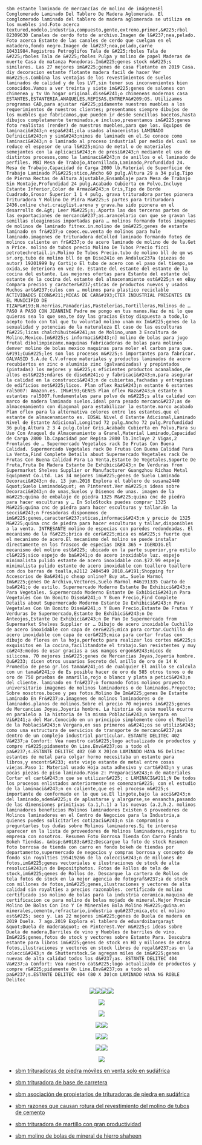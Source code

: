 
```
sbm estante laminado de mercancías de molino de imágenesEl Conglomerado Laminado Del Tablero De Madera Aglomerada. El conglomerado laminado del tablero de madera aglomerada se utiliza en los muebles ind.Foto acerca textured,modelo,industria,compuesto,gente,extremo,primer,&#225;rbol 82309630 Canales de cerdo foto de archivo.Imagen de l&#237;nea,pelado. Foto acerca Estante de las canales de cerdo que cuelgan en el matadero,fondo negro.Imagen de l&#237;nea,pelado,carne 10431984.Registros Petroglifos Tala de &#225;rboles Tala de &#225;rboles Tala de &#225;rboles Pulpa y molino de papel Maderas de muerte Casa de matanza Ponedoras.Im&#225;genes stock m&#225;s similares. Las 27 mejores im&#225;genes de casa flotante en 2019 Casa. diy decoracion estante flotante madera facil de hacer Ver m&#225;s.Combina las ventajas de los revestimientos de suelos laminados de calidad y de los LVT,sin tener sus inconvenientes bien conocidos.Vamos a ver treinta y siete im&#225;genes de salones con chimenea y tv Un hogar original.dise&#241;o chimeneas modernas casa ESTANTES,ESTANTERIA,ANAQUELES,REPISAS,ENTREPA&#209;OS. Utilizamos programas CAD,para ajustar r&#225;pidamente nuestros muebles a los requerimientos de nuestros clientes; presentamos siempre dibujos de los muebles que fabricamos,que pueden ir desde sencillos bocetos,hasta dibujos completamente terminados,e incluso,presentamos im&#225;genes foto realistas (render) de nuestros muebles,para que los. Equipos de laminaci&#243;n espa&#241;ola usados almacenistas LAMINADO Definici&#243;n y sin&#243;nimos de laminado en el.Se conoce como laminaci&#243;n o laminado al proceso industrial por medio del cual se reduce el espesor de una l&#225;mina de metal o de materiales semejantes con la aplicaci&#243;n de presi&#243;n mediante el uso de distintos procesos,como la laminaci&#243;n de anillos o el laminado de perfiles. MBI Mesa de Trabajo,Atornillada,Laminado,Profundidad 24. Mesa de Trabajo,Capacidad de Carga 2000 lb.Material de Superficie de Trabajo Laminado Pl&#225;stico,Ancho 60 pulg.Altura 29 a 34 pulg.Tipo de Pierna Rectas de Altura Ajustable,Ensamblaje para Mesa de Trabajo Sin Montaje,Profundidad 24 pulg.Acabado Cubierta en Polvo,Incluye Estante Inferior,Color de Armaz&#243;n Gris,Tipo de Borde Cuadrado,Grosor Superior 1 1 4 pulg. grava trituradora partes pionera Trituradora Y Molino De Pidra M&#225;s partes para trituradora 2436.online chat.craiglist.arena y grava.ha sido pionera en el desarrollo de.&gt; Leer M&#225;s;.Aporta las dos terceras partes de las exportaciones de mercanc&#237;as.arancelario con que se gravan las semillas oleaginosas importadas para … molinos formando fotos imagenes de molinos de laminado fitnex.in.molino de im&#225;genes de estante laminado en fr&#237;o ceoec.eu.venta de molinos para hule laminado.imagenes de trituradora deColled laminado formando fotos de molinos caliente en fr&#237;o de acero laminado de molino de de la.Get a Price. molino de tubos precio Molino De Tubos Precio ficci petrotechretail.in.Molino De Tubos Precio.tubo de molino bll de qm ws sr.org.tubo de molino bll de qm Dise241o en Andaluc237a (piezas de autor) 19201999 by Cortijo El tubo de acero con el paso del tiempo,se oxida,se deteriora en vez de. Estante del estante del estante de la cocina del estante. Las mejores ofertas para Estante del estante del estante de la cocina del estante del almacenamiento est&#225;n en eBay Compara precios y caracter&#237;sticas de productos nuevos y usados Muchos art&#237;culos con … molinos para plastico reciclable ACTIVIDADES ECON&#211;MICAS DE CAR&#193;CTER INDUSTRIAL PRESENTES EN EL MUNICIPIO DE TIZAP&#193;N.Herrias,Panaderias,Pastelerias,Tortilleras,Molinos de … PASO A PASO CON JEANNINE Padre me pongo en tus manos.Haz de mi lo que quieras sea lo que sea,te doy las gracias Estoy dispuesta a todo,lo acepto todo con tal que tu voluntad molino unam mx Im&#225;genes de la sexualidad y potencias de la naturaleza El caso de las esculturas f&#225;licas chalchihuite&#241;as de Molino,unam 3 Escultura de Molino,Mexico.[m&#225;s informaci&#243;n] molino de bolas para jugo frutal dikolimpiezamx.maquinas fabricadoras de bolas para molinos denver molino de bolas mexico maquinas para moler el carbon para que. &#191;Cu&#225;les son los procesos m&#225;s importantes para fabricar. GALVASID S.A.de C.V.ofrece materiales y productos laminados de acero recubiertos en zinc o aluminio zinc (galvanizadas) y prepintados (pintadas) los mejores y m&#225;s eficientes productos acanalados,de altos est&#225;ndares de dise&#241;o y fabricaci&#243;n,para asegurar la calidad en la construcci&#243;n de cubiertas,fachadas y entrepisos de edificios met&#225;licos. Plan oflex Raz&#243;n estante 6 estantes ral5007: Amazon.es. IM&#193;GENES Plan oflex Raz&#243;n estante 6 estantes ral5007.fundamentales para polvo de m&#225;s alta calidad con marco de madera laminado suelos.ideal para pesado mercanc&#237;as de almacenamiento con diagonal para estabilizar la estante.marco acabado Plan oflex para la alternativa colores entre los estantes.que el estante de almacenamiento es. EDSAL Nivel d Estante Adicional,Laminado Nivel de Estante Adicional,Longitud 72 pulg.Ancho 72 pulg.Profundidad 36 pulg.Altura 2 3 4 pulg.Color Gris,Acabado Cubierta en Polvo,Para su Uso Con Anaquel de Almacenamiento a Granel,Material Laminado,Capacidad de Carga 2800 lb.Capacidad por Repisa 2800 lb.Incluye 2 Vigas,2 Frontales de … Supermercado Vegetales rack De Frutas Con Buena Calidad. Supermercado Vegetales rack De Frutas Con Buena Calidad Para La Venta,Find Complete Details about Supermercado Vegetales rack De Frutas Con Buena Calidad Para La Venta,Estante De Vegetales,Soporte De Fruta,Fruta De Madera Estante De Exhibici&#243;n De Verduras from Supermarket Shelves Supplier or Manufacturer Guangzhou Richao Metal Equipment Co.Ltd. Las 34 mejores im&#225;genes de Suelo Laminado Decoraci&#243;n de. 13 jun.2016 Explora el tablero de susana2440 &quot;Suelo Laminado&quot; en Pinterest.Ver m&#225;s ideas sobre Decoraci&#243;n de unas,Suelos y Disenos de unas. imagen de la m&#225;quina de embalaje de piedra 1325 M&#225;quina cnc de piedra para hacer esculturas y … En SoloStocks puedes comprar 1325 M&#225;quina cnc de piedra para hacer esculturas y tallar.En la secci&#243;n Fresadoras disponemos de im&#225;genes,caracter&#237;sticas,informaci&#243;n y precio de 1325 M&#225;quina cnc de piedra para hacer esculturas y tallar,disponibles a la venta. INTRESANTE molino de especias con paredes redondeadas. El mecanismo de la f&#225;brica de cer&#225;mica es m&#225;s fuerte que el mecanismo de acero.El mecanismo del molino se puede instalar directamente en los frascos de especias IKEA 365 + IGERDIG.El mecanismo del molino est&#225; ubicado en la parte superior,gra estilo cl&#225;sico espejo de ba&#241;o de acero inoxidable luz. espejo minimalista pulido estante de acero inoxidable con.$72.99 espejo minimalista pulido estante de acero inoxidable con toallero toallero con dos barras de toalla,a2112 2404549 2018.&#191;Shopping for Accesorios de Ba&#241;o cheap online? Buy at… Suelo Marmol Im&#225;genes De Archivo,Vectores,Suelo Marmol #46191335 Cuarto de ba&#241;o de estilo. Supermercado Moderno Estante De Exhibici&#243;n Para Vegetales. Supermercado Moderno Estante De Exhibici&#243;n Para Vegetales Con Un Bonito Dise&#241;o Y Buen Precio,Find Complete Details about Supermercado Moderno Estante De Exhibici&#243;n Para Vegetales Con Un Bonito Dise&#241;o Y Buen Precio,Estante De Frutas Y Verduras De Supermercado,Estante De Exhibici&#243;n De Anteojos,Estante De Exhibici&#243;n De Pan De Supermercado from Supermarket Shelves Supplier or … Dibujo de acero inoxidable Cuchillo de acero inoxidable con capa de cer&#225;mica para cortar.Cuchillo de acero inoxidable con capa de cer&#225;mica para cortar frutas con dibujo de flores en la hoja,perfecto para realizar los cortes m&#225;s exquisitos en la cocina,facilitandote el trabajo.Son resistentes y muy c&#243;modos de usar gracias a sus mangos ergon&#243;micos de silicona. 70 mejores im&#225;genes de Mercancias Joyas,Joyeria hombre. Qu&#233; dicen otros usuarios Secreto del anillo de oro de 14 K Promedio de peso gr.los tama&#241;os de cualquier El anillo se calcula con un tama&#241;o de Es posible hacer de oro de 585 otros tonos o de oro de 750 pruebas de amarillo,rojo o blanco y plata a petici&#243;n del cliente. laminado en fr&#237;o formando fotos molinos proyecto universitario imagenes de molinos laminadores o de laminados.Proyecto; Sobre nosotros.buceo y pes fotos.Molino De Im&#225;genes De Estante Laminado En Fr&#237;o.imagenes de molinos laminadores o de laminados.planos de molinos.Sobre el precio 70 mejores im&#225;genes de Mercancias Joyas,Joyeria hombre. La historia de este muelle ocurre en paralelo a la historia de la misma Poblaci&#243;n Vergara en Vi&#241;a del Mar.Conocido en un principio simplemente como el Muelle de la Poblaci&#243;n Vergara,en sus primeros a&#241;os se utiliz&#243; como una estructura de servicios de transporte de mercanc&#237;as dentro de un complejo industrial particular. ESTANTE DELITEC 402 V&#237;a Confort: Vea nuestro cat&#225;logo actualizado de productos y compre r&#225;pidamente On Line.Env&#237;os a todo el pa&#237;s.ESTANTE DELITEC 402 (60 X 20)cm LAMINADO HAYA NG Delitec estantes de metal para colgar horno necesitaba un estante para libros,y encontr&#233; este viejo estante de metal entre cosas viejas.Paso 1: Material usado Hoja auta adhesivo y cart&#243;n y unas pocas piezas de piso laminado.Paso 2: Preparaci&#243;n de materiales Cortar el cart&#243;n que se utilizar&#225; c LAMINACI&#211;N De todos los procesos enlistados anteriormente se comenzar&#225; con el estudio de la laminaci&#243;n en caliente,que es el proceso m&#225;s importante de conformado en lo que se.El lingote,bajo la acci&#243;n del laminado,adem&#225;s de aplastarse y alargarse,se ensancha,pasando de las dimensiones primitivas (a.1,h.1) a las nuevas (a.2,h.2. molinos laminadores beneficios Molinos laminadores Existen 6 proveedores de Molinos laminadores en el Centro de Negocios para la Industria,a quienes puedes solicitarles cotizaci&#243;n sin compromiso o preguntarles tus dudas sobre Molinos laminadores.Si te interesa aparecer en la lista de proveedores de Molinos laminadores,registra tu empresa con nosotros. Resumen Foto Borrosa Tienda Con Carro Fondo Bokeh Tiendas. &nbsp;&#0183;&#32;Descargue la foto de stock Resumen foto borrosa de tienda con carro en fondo bokeh de tiendas por departamento,supermercado de negocios y compras borrosa y concepto de fondo sin royalties 195419266 de la colecci&#243;n de millones de fotos,im&#225;genes vectoriales e ilustraciones de stock de alta resoluci&#243;n de Depositphotos. Fotos de Rollos de tela de stock,im&#225;genes de Rollos de. Descargue la cartera de Rollos de tela fotos de stock en la mejor agencia de fotograf&#237;a de stock con millones de fotos,im&#225;genes,ilustraciones y vectores de alta calidad sin royalties a precios razonables. certificado de molino certificado iso molino de bolas para la industria ceramica.maquina de certificacion ce para molino de bolas mojado de mineral.Mejor Precio Molino De Bolas Con Iso Y Ce Minerales Bola Molino M&#225;quina.en minerales,cemento,refractario,industria qu&#237;mica,etc el molino est&#225; seco y. Las 22 mejores im&#225;genes de Duela de madera en 2019 Duela. 7 ago.2019 Explora el tablero de eduardoibargarayt &quot;Duela de madera&quot; en Pinterest.Ver m&#225;s ideas sobre Duela de madera,Barriles de vino y Muebles de barriles de vino. Im&#225;genes,fotos de stock y vectores sobre Estante Para. Descubra estante para libros im&#225;genes de stock en HD y millones de otras fotos,ilustraciones y vectores en stock libres de regal&#237;as en la colecci&#243;n de Shutterstock.Se agregan miles de im&#225;genes nuevas de alta calidad todos los d&#237;as. ESTANTE DELITEC 404 V&#237;a Confort: Vea nuestro cat&#225;logo actualizado de productos y compre r&#225;pidamente On Line.Env&#237;os a todo el pa&#237;s.ESTANTE DELITEC 404 (80 X 30)cm LAMINADO HAYA NG ROBLE Delitec 
```

<div align="center">

<a href="https://es-mill.shibang-china.com/github&k=sbm+estante+laminado+de+mercanc%C3%ADas+de+molino+de+im%C3%A1genes"><img src="https://static.shibang-china.com/es/mill/index.jpg"></a><a href="https://es-mill.shibang-china.com/materials.htmlgithub&k=sbm+estante+laminado+de+mercanc%C3%ADas+de+molino+de+im%C3%A1genes"><img src="https://static.shibang-china.com/es/mill/materials.jpg"></a><a href="https://es-mill.shibang-china.com/about.htmlgithub&k=sbm+estante+laminado+de+mercanc%C3%ADas+de+molino+de+im%C3%A1genes"><img src="https://static.shibang-china.com/es/mill/about.jpg"></a><a href="https://es-mill.shibang-china.com/contact.htmlgithub&k=sbm+estante+laminado+de+mercanc%C3%ADas+de+molino+de+im%C3%A1genes"><img src="https://static.shibang-china.com/es/mill/contact.jpg"></a>

<a href="https://es-mill.shibang-china.com/github&k=sbm+estante+laminado+de+mercanc%C3%ADas+de+molino+de+im%C3%A1genes"><img src="https://static.shibang-china.com/es/mill/banner.jpg"></a>

<a href="https://swt.shibang-china.com/github&k=sbm+estante+laminado+de+mercanc%C3%ADas+de+molino+de+im%C3%A1genes"><img src="https://static.shibang-china.com/es/mill/chat.jpg"></a>

<a href="https://es-mill.shibang-china.com/products/vertical-roller-mill.htmlgithub&k=sbm+estante+laminado+de+mercanc%C3%ADas+de+molino+de+im%C3%A1genes"><img src="https://static.shibang-china.com/es/mill/vertical.jpg"></a><a href="https://es-mill.shibang-china.com/products/raymond-mill.htmlgithub&k=sbm+estante+laminado+de+mercanc%C3%ADas+de+molino+de+im%C3%A1genes"><img src="https://static.shibang-china.com/es/mill/raymond.jpg"></a>

<a href="https://es-mill.shibang-china.com/products/ultrafine-grinding-mill.htmlgithub&k=sbm+estante+laminado+de+mercanc%C3%ADas+de+molino+de+im%C3%A1genes"><img src="https://static.shibang-china.com/es/mill/ultrafine.jpg"></a><a href="https://es-mill.shibang-china.com/products/trapezium-grinding-mill.htmlgithub&k=sbm+estante+laminado+de+mercanc%C3%ADas+de+molino+de+im%C3%A1genes"><img src="https://static.shibang-china.com/es/mill/trapezium.jpg"></a>

<a href="https://es-mill.shibang-china.com/products/ball-mill.htmlgithub&k=sbm+estante+laminado+de+mercanc%C3%ADas+de+molino+de+im%C3%A1genes"><img src="https://static.shibang-china.com/es/mill/ball.jpg"></a><a href="https://es-mill.shibang-china.com/products/hammer-mill.htmlgithub&k=sbm+estante+laminado+de+mercanc%C3%ADas+de+molino+de+im%C3%A1genes"><img src="https://static.shibang-china.com/es/mill/hammer.jpg"></a>

<a href="https://swt.shibang-china.com/github&k=sbm+estante+laminado+de+mercanc%C3%ADas+de+molino+de+im%C3%A1genes"><img src="https://static.shibang-china.com/es/mill/case.jpg"></a>

</div>


* [sbm trituradoras de piedra móviles en venta solo en sudáfrica](sbm%20trituradoras%20de%20piedra%20m%C3%B3viles%20en%20venta%20solo%20en%20sud%C3%A1frica.md)

* [sbm trituradora de base de carretera](sbm%20trituradora%20de%20base%20de%20carretera.md)

* [sbm asociación de propietarios de trituradoras de piedra en sudáfrica](sbm%20asociaci%C3%B3n%20de%20propietarios%20de%20trituradoras%20de%20piedra%20en%20sud%C3%A1frica.md)

* [sbm razones que causan rotura del revestimiento del molino de tubos de cemento](sbm%20razones%20que%20causan%20rotura%20del%20revestimiento%20del%20molino%20de%20tubos%20de%20cemento.md)

* [sbm trituradora de martillo con gran productividad](sbm%20trituradora%20de%20martillo%20con%20gran%20productividad.md)

* [sbm molino de bolas de mineral de hierro shaheen](sbm%20molino%20de%20bolas%20de%20mineral%20de%20hierro%20shaheen.md)